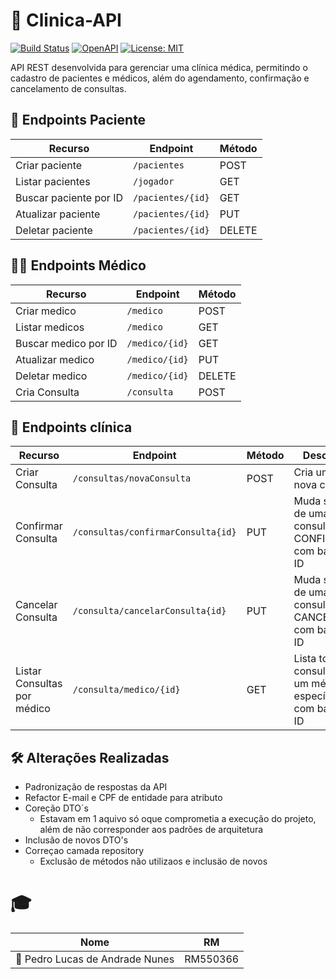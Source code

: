 # 🏥 Clinica-API
[![Build Status](https://img.shields.io/badge/build-passing-brightgreen)](https://github.com/seuusuario/EchoID/actions)
[![OpenAPI](https://img.shields.io/badge/OpenAPI-Swagger-blue)](http://localhost:8080/swagger-ui.html)
[![License: MIT](https://img.shields.io/badge/license-MIT-green)](LICENSE)

API REST desenvolvida para gerenciar uma clínica médica, permitindo o cadastro de pacientes e médicos, além do agendamento, confirmação e cancelamento de consultas.

## 👤 Endpoints Paciente 
| Recurso                | Endpoint          | Método | 
|------------------------|-------------------|--------|
| Criar paciente         | `/pacientes`      | POST   | 
| Listar pacientes       | `/jogador`        | GET    |
| Buscar paciente por ID | `/pacientes/{id}` | GET    |
| Atualizar paciente     | `/pacientes/{id}` | PUT    |
| Deletar paciente       | `/pacientes/{id}` | DELETE |

## 👨‍⚕️ Endpoints Médico
| Recurso              | Endpoint            | Método | 
|----------------------|---------------------|--------|
| Criar medico         | `/medico`           | POST   | 
| Listar medicos       | `/medico`           | GET    |
| Buscar medico por ID | `/medico/{id}`      | GET    |
| Atualizar medico     | `/medico/{id}`      | PUT    |
| Deletar medico       | `/medico/{id}`      | DELETE |
| Cria Consulta        | `/consulta`         | POST   |

## 🏨 Endpoints clínica
| Recurso                     | Endpoint                           | Método | Descrição                                                      |
|-----------------------------|------------------------------------|--------|----------------------------------------------------------------|
| Criar Consulta              | `/consultas/novaConsulta`          | POST   | Cria uma nova consulta                                         |
| Confirmar Consulta          | `/consultas/confirmarConsulta{id}` | PUT    | Muda status de uma consulta para CONFIRMADA com base no ID     |
| Cancelar Consulta           | `/consulta/cancelarConsulta{id}`   | PUT    | Muda status de uma consulta para CANCELADA com base no ID      |
| Listar Consultas por médico | `/consulta/medico/{id}`            | GET    | Lista todas as consultas de um médico específico com base no ID|

## 🛠️ Alterações Realizadas
- Padronização de respostas da API
- Refactor E-mail e CPF de entidade para atributo
- Coreção DTO´s
  -  Estavam em 1 aquivo só oque comprometia a execução do projeto, além de não corresponder aos padrões de arquitetura
- Inclusão de novos DTO's
- Correçao camada repository
  - Exclusão de métodos não utilizaos e inclusäo de novos

# 🎓 
| Nome                                 | RM       |
|--------------------------------------|---------- |
| 🚀 Pedro Lucas de Andrade Nunes      |RM550366 |
